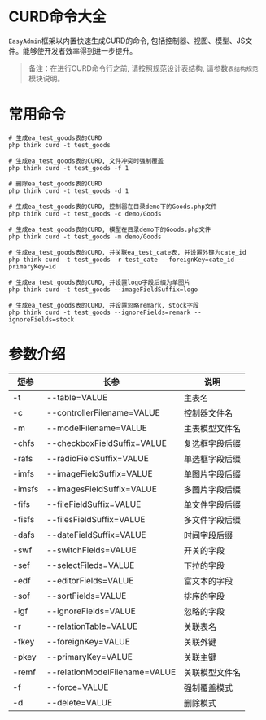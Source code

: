 # CURD命令大全

`EasyAdmin`框架以内置快速生成CURD的命令, 包括控制器、视图、模型、JS文件。能够使开发者效率得到进一步提升。

> 备注：在进行CURD命令行之前, 请按照规范设计表结构, 请参数`表结构规范`模块说明。

# 常用命令

```shell
# 生成ea_test_goods表的CURD
php think curd -t test_goods

# 生成ea_test_goods表的CURD, 文件冲突时强制覆盖
php think curd -t test_goods -f 1

# 删除ea_test_goods表的CURD
php think curd -t test_goods -d 1

# 生成ea_test_goods表的CURD, 控制器在目录demo下的Goods.php文件
php think curd -t test_goods -c demo/Goods

# 生成ea_test_goods表的CURD, 模型在目录demo下的Goods.php文件
php think curd -t test_goods -m demo/Goods

# 生成ea_test_goods表的CURD, 并关联ea_test_cate表, 并设置外键为cate_id
php think curd -t test_goods -r test_cate --foreignKey=cate_id --primaryKey=id

# 生成ea_test_goods表的CURD, 并设置logo字段后缀为单图片
php think curd -t test_goods --imageFieldSuffix=logo

# 生成ea_test_goods表的CURD, 并设置忽略remark, stock字段
php think curd -t test_goods --ignoreFields=remark --ignoreFields=stock
```

# 参数介绍

| 短参 | 长参 | 说明 | 
| --- | --- |--- |
| -t | --table=VALUE | 主表名 |
| -c | --controllerFilename=VALUE | 控制器文件名 |
| -m | --modelFilename=VALUE | 主表模型文件名 |
| -chfs | --checkboxFieldSuffix=VALUE | 复选框字段后缀 |
| -rafs | --radioFieldSuffix=VALUE | 单选框字段后缀 |
| -imfs | --imageFieldSuffix=VALUE | 单图片字段后缀 |
| -imsfs | --imagesFieldSuffix=VALUE | 多图片字段后缀 |
| -fifs | --fileFieldSuffix=VALUE | 单文件字段后缀 |
| -fisfs | --filesFieldSuffix=VALUE | 多文件字段后缀 |
| -dafs | --dateFieldSuffix=VALUE | 时间字段后缀 |
| -swf | --switchFields=VALUE | 开关的字段 |
| -sef | --selectFileds=VALUE | 下拉的字段 |
| -edf | --editorFields=VALUE | 富文本的字段 |
| -sof | --sortFields=VALUE | 排序的字段 |
| -igf | --ignoreFields=VALUE | 忽略的字段 |
| -r | --relationTable=VALUE | 关联表名 |
| -fkey | --foreignKey=VALUE | 关联外键 |
| -pkey | --primaryKey=VALUE | 关联主键 |
| -remf | --relationModelFilename=VALUE | 关联模型文件名 |
| -f | --force=VALUE | 强制覆盖模式 |
| -d | --delete=VALUE | 删除模式 |

